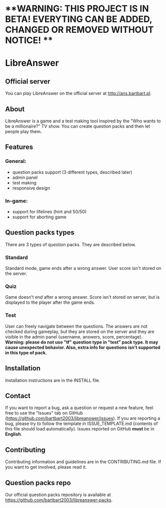 # **WARNING: THIS PROJECT IS IN BETA! EVERYTING CAN BE ADDED, CHANGED OR REMOVED WITHOUT NOTICE! **
# LibreAnswer
## Official server
You can play LibreAnswer on the official server at http://ans.bartbart.pl.
## About
LibreAnswer is a game and a test making tool inspired by the "Who wants to be a millionaire?" TV show.
You can create question packs and then let people play them.
## Features
### General:
- question packs support (3 different types, described later)
- admin panel
- test making
- responsive design
### In-game:
- support for lifelines (hint and 50/50)
- support for aborting game
## Question packs types
There are 3 types of question packs. They are described below.
### Standard
Standard mode, game ends after a wrong answer. User score isn't stored on the server.
### Quiz
Game doesn't end after a wrong answer. Score isn't stored on server, but is displayed to the player after the game ends.
### Test
User can freely navigate between the questions.
The answers are not checked during gameplay, but they are stored on the server and they are visible in the admin panel (username, answers, score, percentage).
**Warning: please do not use "tf" question type in "test" pack type. It may cause unexpected behavior. Also, extra info for questions isn't supported in this type of pack.**
## Installation
Installation instructions are in the INSTALL file.
## Contact
If you want to report a bug, ask a question or request a new feature, feel free to use the "Issues" tab on GitHub (https://github.com/bartbart2003/libreanswer/issues).
If you are reporting a bug, please try to follow the template in ISSUE_TEMPLATE.md (contents of this file should load automatically).
Issues reported on GitHub **must** be in **English**.
## Contributing
Contributing information and guidelines are in the CONTRIBUTING.md file.
If you want to get involved, please read it.
## Question packs repo
Our official question packs repository is available at https://github.com/bartbart2003/libreanswer-packs.
